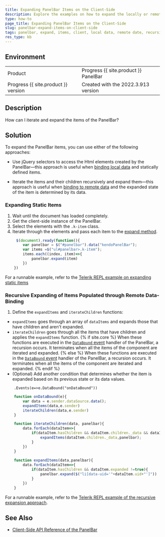 ```yaml
---
title: Expanding PanelBar Items on the Client-Side
description: Explore the examples on how to expand the locally or remotely loaded Items of a PanelBar for {{ site.product }}.
type: how-to
page_title: Expanding PanelBar Items on the Client-Side
slug: panelbar-expand-items-on-client-side
tags: panelbar, expand, items, client, local data, remote date, recursively
res_type: kb
---
```


## Environment
<table>
 <tr>
  <td>Product</td>
  <td>Progress {{ site.product }} PanelBar</td>
 </tr>
 <tr>
  <td>Progress {{ site.product }} version</td>
  <td>Created with the 2022.3.913 version</td>
 </tr>
</table>


## Description

How can I iterate and expand the items of the PanelBar?

## Solution

To expand the PanelBar items, you can use either of the following approaches:

* Use jQuery selectors to access the Html elements created by the PanelBar&mdash;this approach is useful when [binding local data](https://demos.telerik.com/aspnet-core/panelbar/local-data-binding) and statically defined items.

* Iterate the items and their children recursively and expand them&mdash;this approach is useful when [binding to remote data](https://demos.telerik.com/aspnet-core/panelbar/remote-data-binding) and the expanded state of the item is determined by its data.

### Expanding Static Items

1. Wait until the document has loaded completely.
1. Get the client-side instance of the PanelBar.
1. Select the elements with the `.k-item` class.
1. Iterate through the elements and pass each item to the [expand method](https://docs.telerik.com/kendo-ui/api/javascript/ui/panelbar/methods/expand).

```JavaScript
     $(document).ready(function(){
        var panelbar = $("#panelbar").data("kendoPanelBar");
        var items =$("ul#panelbar>.k-item");
        items.each((index, item)=>{
            panelbar.expand(item)
        })
    })
```
For a runnable example, refer to the [Telerik REPL example on expanding static items](https://netcorerepl.telerik.com/wmkNnaFE54AeFwDf36)

### Recursive Expanding of Items Populated through Remote Data-Binding 

1. Define the `expandItems` and `iterateChildren` functions:
* `expandItems` goes through an array of `dataItems` and expands those that have children and aren't expanded.
* `iterateChildren` goes through all the items that have children and applies the `expandItems` function.
{% if site.core %}
  When these functions are executed in the [`DataBound` event](https://docs.telerik.com/aspnet-core/api/kendo.mvc.ui.fluent/panelbareventbuilder#databoundsystemstring) handler of the PanelBar, a recursion occurs. It terminates when all the items of the component are iterated and expanded.
{% else %}
  When these functions are executed in the [`DataBound` event](https://docs.telerik.com/aspnet-mvc/api/kendo.mvc.ui.fluent/panelbareventbuilder#databoundsystemstring) handler of the PanelBar, a recursion occurs. It terminates when all the items of the component are iterated and expanded.
{% endif %}
* (Optional) Add another condition that determines whether the item is expanded based on its previous state or its data values.

```HtmlHelper
    .Events(e=>e.DataBound("onDataBound"))
```
```JavaScript
    function onDataBound(e){
        var data = e.sender.dataSource.data();
        expandItems(data,e.sender)
        iterateChildren(data,e.sender)
    }

    function iterateChildren(data, panelbar){
        data.forEach(dataItem=>{
            if(dataItem.hasChildren && dataItem.children._data && dataItem.children._data.length>0){
                expandItems(dataItem.children._data,panelbar);
            }
        })
    }
    
    function expandItems(data,panelbar){
        data.forEach(dataItem=>{
            if(dataItem.hasChildren && dataItem.expanded !=true){
                panelbar.expand($("li[data-uid='"+dataItem.uid+"']"))
            }
        })
    }
```

For a runnable example, refer to the [Telerik REPL example of the recursive expansion approach](https://netcorerepl.telerik.com/mQaXmMFO50mvlnre08).

## See Also

* [Client-Side API Reference of the PanelBar](https://docs.telerik.com/kendo-ui/api/javascript/ui/panelbar)
